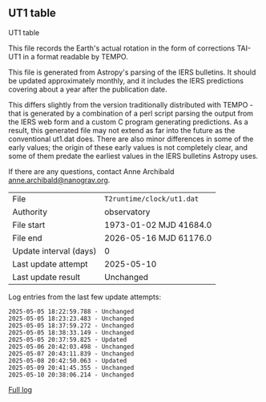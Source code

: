 
## UT1 table

UT1 table

This file records the Earth's actual rotation in the form of
corrections TAI-UT1 in a format readable by TEMPO.

This file is generated from Astropy's parsing of the IERS
bulletins. It should be updated approximately monthly, and it
includes the IERS predictions covering about a year after the
publication date.

This differs slightly from the version traditionally distributed
with TEMPO - that is generated by a combination of a perl script
parsing the output from the IERS web form and a custom C program
generating predictions. As a result, this generated file may not
extend as far into the future as the conventional ut1.dat does.
There are also minor differences in some of the early values; the
origin of these early values is not completely clear, and some of
them predate the earliest values in the IERS bulletins Astropy uses.

If there are any questions, contact Anne Archibald
<anne.archibald@nanograv.org>.

|     |     |
|:--- |:--- |
| File | `T2runtime/clock/ut1.dat` |
| Authority | observatory |
| File start | 1973-01-02 MJD 41684.0 |
| File end | 2026-05-16 MJD 61176.0 |
| Update interval (days) | 0 |
| Last update attempt | 2025-05-10 |
| Last update result | Unchanged |

Log entries from the last few update attempts:
```
2025-05-05 18:22:59.788 - Unchanged
2025-05-05 18:23:23.483 - Unchanged
2025-05-05 18:37:59.272 - Unchanged
2025-05-05 18:38:33.149 - Unchanged
2025-05-05 20:37:59.825 - Updated
2025-05-06 20:42:03.498 - Unchanged
2025-05-07 20:43:11.839 - Unchanged
2025-05-08 20:42:50.063 - Updated
2025-05-09 20:41:45.355 - Unchanged
2025-05-10 20:38:06.214 - Unchanged
```
[Full log](https://raw.githubusercontent.com/ipta/pulsar-clock-corrections/main/log/T2runtime/clock/ut1.dat.log)
